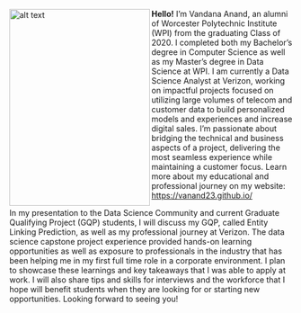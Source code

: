 <img src="https://vanand23.github.io/img/propic.jpg" alt="alt text" align="left" width="250" height="350"> **Hello!** I’m Vandana Anand, an alumni of Worcester Polytechnic Institute (WPI) from the graduating Class of 2020. I completed both my Bachelor’s degree in Computer Science as well as my Master’s degree in Data Science at WPI. I am currently a Data Science Analyst at Verizon, working on impactful projects focused on utilizing large volumes of telecom and customer data to build personalized models and experiences and increase digital sales. I’m passionate about bridging the technical and business aspects of a project, delivering the most seamless experience while maintaining a customer focus. Learn more about my educational and professional journey on my website: https://vanand23.github.io/

In my presentation to the Data Science Community and current Graduate Qualifying Project (GQP) students, I will discuss my GQP, called Entity Linking Prediction, as well as my professional journey at Verizon. The data science capstone project experience provided hands-on learning opportunities as well as exposure to professionals in the industry that has been helping me in my first full time role in a corporate environment. I plan to showcase these learnings and key takeaways that I was able to apply at work. I will also share tips and skills for interviews and the workforce that I hope will benefit students when they are looking for or starting new opportunities. Looking forward to seeing you!
